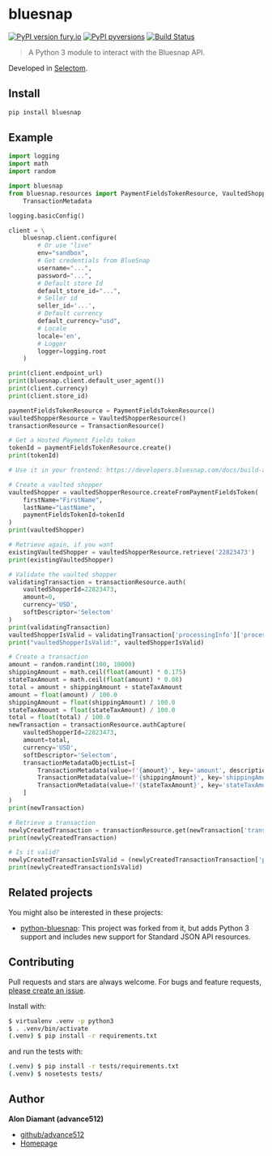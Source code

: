 # bluesnap

[![PyPI version fury.io](https://badge.fury.io/py/bluesnap.svg)](https://pypi.python.org/pypi/bluesnap/)
[![PyPI pyversions](https://img.shields.io/pypi/pyversions/bluesnap.svg)](https://pypi.python.org/pypi/bluesnap/)
[![Build Status](https://magnum.travis-ci.com/selectom/bluesnap.svg?token=&branch=master)](https://magnum.travis-ci.com/selectom/bluesnap)

> A Python 3 module to interact with the Bluesnap API.

Developed in [Selectom](https://www.selectom.com).

## Install

```sh
pip install bluesnap
```

## Example

```python
import logging
import math
import random

import bluesnap
from bluesnap.resources import PaymentFieldsTokenResource, VaultedShopperResource, TransactionResource, \
    TransactionMetadata

logging.basicConfig()

client = \
    bluesnap.client.configure(
        # Or use "live"
        env="sandbox",
        # Get credentials from BlueSnap
        username="...",
        password="...",
        # Default store Id
        default_store_id="...",
        # Seller id
        seller_id='...',
        # Default currency
        default_currency="usd",
        # Locale
        locale='en',
        # Logger
        logger=logging.root
    )

print(client.endpoint_url)
print(bluesnap.client.default_user_agent())
print(client.currency)
print(client.store_id)

paymentFieldsTokenResource = PaymentFieldsTokenResource()
vaultedShopperResource = VaultedShopperResource()
transactionResource = TransactionResource()

# Get a Hosted Payment Fields token
tokenId = paymentFieldsTokenResource.create()
print(tokenId)

# Use it in your frontend: https://developers.bluesnap.com/docs/build-a-form

# Create a vaulted shopper
vaultedShopper = vaultedShopperResource.createFromPaymentFieldsToken(
    firstName="FirstName",
    lastName="LastName",
    paymentFieldsTokenId=tokenId
)
print(vaultedShopper)

# Retrieve again, if you want
existingVaultedShopper = vaultedShopperResource.retrieve('22823473')
print(existingVaultedShopper)

# Validate the vaulted shopper
validatingTransaction = transactionResource.auth(
    vaultedShopperId=22823473,
    amount=0,
    currency='USD',
    softDescriptor='Selectom'
)
print(validatingTransaction)
vaultedShopperIsValid = validatingTransaction['processingInfo']['processingStatus'] == 'success'
print("vaultedShopperIsValid:", vaultedShopperIsValid)

# Create a transaction
amount = random.randint(100, 10000)
shippingAmount = math.ceil(float(amount) * 0.175)
stateTaxAmount = math.ceil(float(amount) * 0.08)
total = amount + shippingAmount + stateTaxAmount
amount = float(amount) / 100.0
shippingAmount = float(shippingAmount) / 100.0
stateTaxAmount = float(stateTaxAmount) / 100.0
total = float(total) / 100.0
newTransaction = transactionResource.authCapture(
    vaultedShopperId=22823473,
    amount=total,
    currency='USD',
    softDescriptor='Selectom',
    transactionMetadataObjectList=[
        TransactionMetadata(value=f'{amount}', key='amount', description='Amount'),
        TransactionMetadata(value=f'{shippingAmount}', key='shippingAmount', description='Shipping Amount'),
        TransactionMetadata(value=f'{stateTaxAmount}', key='stateTaxAmount', description='State Tax Amount')
    ]
)
print(newTransaction)

# Retrieve a transaction
newlyCreatedTransaction = transactionResource.get(newTransaction['transactionId'])
print(newlyCreatedTransaction)

# Is it valid?
newlyCreatedTransactionIsValid = (newlyCreatedTransactionTransaction['processing-info']['processing-status'] == 'SUCCESS')
print(newlyCreatedTransactionIsValid)
```

## Related projects

You might also be interested in these projects:

* [python-bluesnap](https://github.com/justyoyo/bluesnap-python): This project was forked from it, but adds Python 3 support and includes new support for Standard JSON API resources.

## Contributing

Pull requests and stars are always welcome. For bugs and feature requests, [please create an issue](https://github.com/selectom/bluesnap/issues/new).

Install with:
```sh
$ virtualenv .venv -p python3
$ . .venv/bin/activate
(.venv) $ pip install -r requirements.txt
```
and run the tests with:
```sh
(.venv) $ pip install -r tests/requirements.txt
(.venv) $ nosetests tests/
```

## Author

**Alon Diamant (advance512)**

* [github/advance512](https://github.com/advance512)
* [Homepage](http://www.alondiamant.com)


